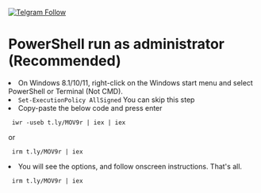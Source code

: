 [![Telgram Follow](https://img.shields.io/twitter/follow/juno_okyo.svg?label=Follow&maxAge=2592000)](https://twitter.com/emadadel04)

<h1>PowerShell run as administrator (Recommended) </h1>
<li>On Windows 8.1/10/11, right-click on the Windows start menu and select PowerShell or Terminal (Not CMD).</li>
<li><code>Set-ExecutionPolicy AllSigned</code> You can skip this step</li>
<li>Copy-paste the below code and press enter</li>

<pre class="notranslate"><code> iwr -useb t.ly/MOV9r | iex | iex </code></pre>
or 
<pre class="notranslate"><code> irm t.ly/MOV9r | iex </code></pre>
<li>You will see the options, and follow onscreen instructions.
That's all.</li>
<pre class="notranslate"><code> irm t.ly/MOV9r | iex </code></pre>


